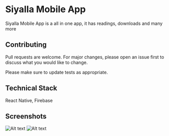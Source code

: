 # Siyalla Mobile App

Siyalla Mobile App is a all in one app, it has readings, downloads and many more

## Contributing
Pull requests are welcome. For major changes, please open an issue first to discuss what you would like to change.

Please make sure to update tests as appropriate.

## Technical Stack
React Native, Firebase

## Screenshots
![Alt text](https://i.ibb.co/hVNXzLZ/Screenshot-20210103-235549-siyalla.jpg "Splash Screen")
![Alt text](https://i.ibb.co/W3t7wKn/Screenshot-20210103-235556-siyalla.jpg "Home")
